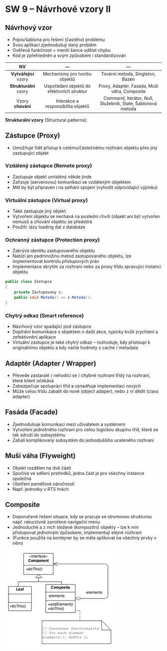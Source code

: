 # SW 9 – Návrhové vzory II

## Návrhový vzor

* Popis/šablona pro řešení (častého) problému
* Svou aplikací zjednodušují daný problém
* Ověřená funkčnost = menší šance udělat chybu
* Kód je zpřehledněn a svým způsobem i standardizován

NV | — | —
:-: | :-: | :-:
__Vytvářející__ vzory | Mechanismy pro tvorbu objektů | Tovární metoda, Singleton, Bazén
__Strukturální__ vzory | Uspořádání objektů do efektivních struktur | Proxy, Adaptér, Fasáda, Muší váha, Composite
Vzory __chování__ | Interakce a responzibilita objektů | Command, Iterátor, Null, Služebník, State, Šablonová metoda

__Strukturální vzory__ (Structural patterns):

## Zástupce (Proxy)

* Umožňuje řídit přístup k celému/částečnému rozhraní objektu přes jiný zastupující objekt

### Vzdálený zástupce (Remote proxy)

* Zastupuje objekt umístěný někde jinde
* Zařizuje (serverovou) komunikaci se vzdáleným objektem
* Měl by být připraven i na selhání spojení (vyhodit odpovídající výjimku)

### Virtuální zástupce (Virtual proxy)

* Také zastupuje jiný objekt
* Vytvoření objektu se nechává na poslední chvíli (objekt ani být vytvořen nemusí) a chování objektu se předstírá
* Použití: lazy loading dat z databáze

### Ochranný zástupce (Protection proxy)

* Zakrývá identitu zastupovaného objektu
* Nabízí jen podmnožinu metod zastupovaného objektu, lze implementovat kontrolu přístupových práv
* Implementace skrytím za rozhraní nebo za proxy třídu spravující instanci objektu

```csharp
public class Zastupce
{
    private Zastupovany z;
    public void Metoda() => z.Metoda();
}
```

### Chytrý odkaz (Smart reference)

* Návrhový vzor spadající pod zástupce
* Doplnění komunikace s objektem o další akce, typicky kvůli zrychlení a zefektivnění aplikace
* Virtuální zástupce je také chytrý odkaz – rozhoduje, kdy přistoupí k originálnímu objektu a kdy načte hodnoty z cache / metadata

## Adaptér (Adapter / Wrapper)

* Převede zastaralé / nehodící se / chybné rozhraní třídy na rozhraní, které klient očekává
* Zabezpečuje spolupráci tříd a usnadňuje implementaci nových
* Může celou třídu zabalit do nové (object adaper), nebo z ní dědit (class adapter)

## Fasáda (Facade)

* Zjednodušuje komunikaci mezi uživatelem a systémem
* Vytvoření jednotného rozhraní pro celou logickou skupinu tříd, které se tak sdruží do subsystému
* Zabalí komplikovaný subsystém do jednoduššího uceleného rozhraní

## Muší váha (Flyweight)

* Objekt rozdělen na dvě části
* Spočívá ve sdílení prstředků, jedna část je pro všechny instance společná
* Ušetření paměťové náročnosti
* Např. jednotky v RTS hrách

## Composite

* Doporučené řešení situace, kdy se pracuje se stromovou strukturou např. rekurzivně zanořené navigační menu
* Jednoduché a z nich složené (kompozitní) objekty – lze k nim přistupovat jednotným způsobem, implementují stejné rozhraní
* (Funkce použitá na kontejner by se měla aplikovat na všechny prvky v něm)

![Composite](img/SW_09_01.png)
